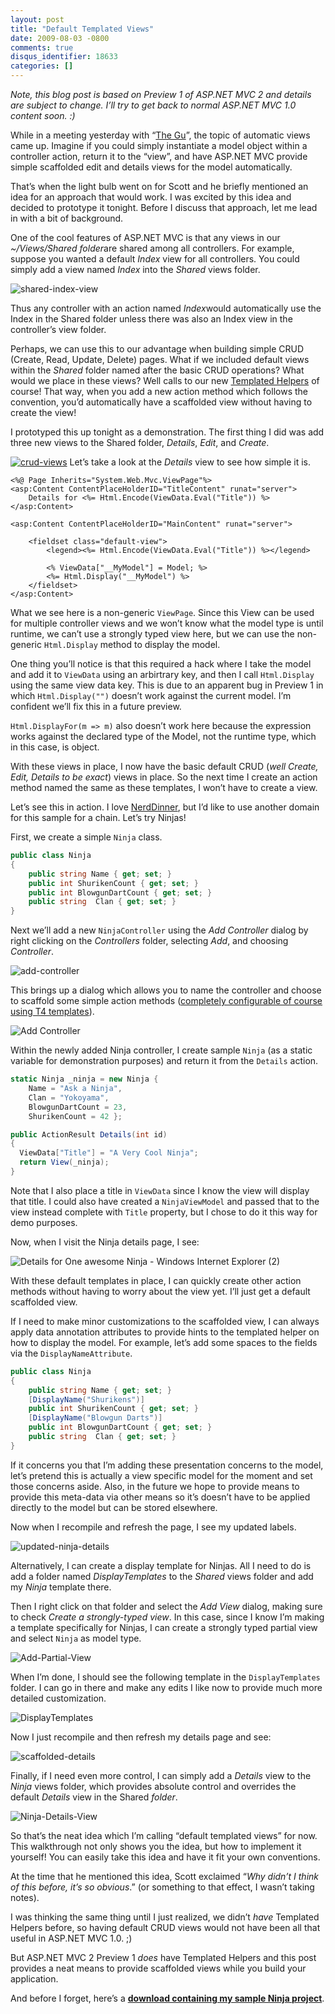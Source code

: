```yaml
---
layout: post
title: "Default Templated Views"
date: 2009-08-03 -0800
comments: true
disqus_identifier: 18633
categories: []
---
```

*Note, this blog post is based on Preview 1 of ASP.NET MVC 2 and details
are subject to change. I’ll try to get back to normal ASP.NET MVC 1.0
content soon. :)*

While in a meeting yesterday with “[The
Gu](http://weblogs.asp.net/scottgu/ "Scott Guthrie's Blog")”, the topic
of automatic views came up. Imagine if you could simply instantiate a
model object within a controller action, return it to the “view”, and
have ASP.NET MVC provide simple scaffolded edit and details views for
the model automatically.

That’s when the light bulb went on for Scott and he briefly mentioned an
idea for an approach that would work. I was excited by this idea and
decided to prototype it tonight. Before I discuss that approach, let me
lead in with a bit of background.

One of the cool features of ASP.NET MVC is that any views in our
*\~/Views/Shared folder*are shared among all controllers. For example,
suppose you wanted a default *Index* view for all controllers. You could
simply add a view named *Index* into the *Shared* views folder.

![shared-index-view](http://haacked.com/images/haacked_com/WindowsLiveWriter/DefaultViewsforASP.NETMVC2_13B12/shared-index-view_3.png "shared-index-view")

Thus any controller with an action named *Index*would automatically use
the Index in the Shared folder unless there was also an Index view in
the controller’s view folder.

Perhaps, we can use this to our advantage when building simple CRUD
(Create, Read, Update, Delete) pages. What if we included default views
within the *Shared* folder named after the basic CRUD operations? What
would we place in these views? Well calls to our new [Templated
Helpers](http://msdn.microsoft.com/en-us/library/ee308450(VS.100).aspx "Templated Helpers on MSDN")
of course! That way, when you add a new action method which follows the
convention, you’d automatically have a scaffolded view without having to
create the view!

I prototyped this up tonight as a demonstration. The first thing I did
was add three new views to the Shared folder, *Details*, *Edit*, and
*Create*.

[![crud-views](http://haacked.com/images/haacked_com/WindowsLiveWriter/DefaultViewsforASP.NETMVC2_13B12/crud-views_thumb.png "crud-views")](http://haacked.com/images/haacked_com/WindowsLiveWriter/DefaultViewsforASP.NETMVC2_13B12/crud-views_2.png)
Let’s take a look at the *Details* view to see how simple it is.

```aspx-cs
<%@ Page Inherits="System.Web.Mvc.ViewPage"%>
<asp:Content ContentPlaceHolderID="TitleContent" runat="server">
    Details for <%= Html.Encode(ViewData.Eval("Title")) %>
</asp:Content>

<asp:Content ContentPlaceHolderID="MainContent" runat="server">

    <fieldset class="default-view">
        <legend><%= Html.Encode(ViewData.Eval("Title")) %></legend>
    
        <% ViewData["__MyModel"] = Model; %>
        <%= Html.Display("__MyModel") %>
    </fieldset>
</asp:Content>
```

What we see here is a non-generic `ViewPage`. Since this View can be
used for multiple controller views and we won’t know what the model type
is until runtime, we can’t use a strongly typed view here, but we can
use the non-generic `Html.Display` method to display the model.

One thing you’ll notice is that this required a hack where I take the
model and add it to `ViewData` using an arbirtrary key, and then I call
`Html.Display` using the same view data key. This is due to an apparent
bug in Preview 1 in which `Html.Display("")` doesn’t work against the
current model. I’m confident we’ll fix this in a future preview.

`Html.DisplayFor(m => m)` also doesn’t work here because the expression
works against the declared type of the Model, not the runtime type,
which in this case, is object.

With these views in place, I now have the basic default CRUD (*well
Create, Edit, Details to be exact*) views in place. So the next time I
create an action method named the same as these templates, I won’t have
to create a view.

Let’s see this in action. I love
[NerdDinner](http://nerddinner.codeplex.com/ "NerdDinner on CodePlex"),
but I’d like to use another domain for this sample for a chain. Let’s
try Ninjas!

First, we create a simple `Ninja` class.

```csharp
public class Ninja
{
    public string Name { get; set; }
    public int ShurikenCount { get; set; }
    public int BlowgunDartCount { get; set; }
    public string  Clan { get; set; }
}
```

Next we’ll add a new `NinjaController` using the *Add Controller* dialog
by right clicking on the *Controllers* folder, selecting *Add*, and
choosing *Controller*.

![add-controller](http://haacked.com/images/haacked_com/WindowsLiveWriter/DefaultViewsforASP.NETMVC2_13B12/add-controller_5.png "add-controller")

This brings up a dialog which allows you to name the controller and
choose to scaffold some simple action methods ([completely configurable
of course using T4
templates](http://haacked.com/archive/2009/01/31/t4-templates-in-asp.net-mvc.aspx "T4 Templates in ASP.NET MVC")).

![Add
Controller](http://haacked.com/images/haacked_com/WindowsLiveWriter/DefaultViewsforASP.NETMVC2_13B12/Add%20Controller_3.png "Add Controller")

Within the newly added Ninja controller, I create sample `Ninja` (as a
static variable for demonstration purposes) and return it from the
`Details` action.

```csharp
static Ninja _ninja = new Ninja { 
    Name = "Ask a Ninja", 
    Clan = "Yokoyama", 
    BlowgunDartCount = 23, 
    ShurikenCount = 42 };

public ActionResult Details(int id)
{
  ViewData["Title"] = "A Very Cool Ninja";
  return View(_ninja);
}
```

Note that I also place a title in `ViewData` since I know the view will
display that title. I could also have created a `NinjaViewModel` and
passed that to the view instead complete with `Title` property, but I
chose to do it this way for demo purposes.

Now, when I visit the Ninja details page, I see:

![Details for One awesome Ninja - Windows Internet Explorer
(2)](http://haacked.com/images/haacked_com/WindowsLiveWriter/DefaultViewsforASP.NETMVC2_13B12/Details%20for%20One%20awesome%20Ninja%20-%20Windows%20Internet%20Explorer%20(2)_3.png "Details for One awesome Ninja - Windows Internet Explorer (2)")

With these default templates in place, I can quickly create other action
methods without having to worry about the view yet. I’ll just get a
default scaffolded view.

If I need to make minor customizations to the scaffolded view, I can
always apply data annotation attributes to provide hints to the
templated helper on how to display the model. For example, let’s add
some spaces to the fields via the `DisplayNameAttribute`.

```csharp
public class Ninja
{
    public string Name { get; set; }
    [DisplayName("Shurikens")]
    public int ShurikenCount { get; set; }
    [DisplayName("Blowgun Darts")]
    public int BlowgunDartCount { get; set; }
    public string  Clan { get; set; }
}
```

If it concerns you that I’m adding these presentation concerns to the
model, let’s pretend this is actually a view specific model for the
moment and set those concerns aside. Also, in the future we hope to
provide means to provide this meta-data via other means so it’s doesn’t
have to be applied directly to the model but can be stored elsewhere.

Now when I recompile and refresh the page, I see my updated labels.

![updated-ninja-details](http://haacked.com/images/haacked_com/WindowsLiveWriter/DefaultViewsforASP.NETMVC2_13B12/updated-ninja-details_6.png "updated-ninja-details")

Alternatively, I can create a display template for Ninjas. All I need to
do is add a folder named *DisplayTemplates* to the *Shared* views folder
and add my *Ninja* template there.

Then I right click on that folder and select the *Add View* dialog,
making sure to check *Create a strongly-typed view*. In this case, since
I know I’m making a template specifically for Ninjas, I can create a
strongly typed partial view and select `Ninja` as model type.

![Add-Partial-View](http://haacked.com/images/haacked_com/WindowsLiveWriter/DefaultViewsforASP.NETMVC2_13B12/Add-Partial-View_3.png "Add-Partial-View")

When I’m done, I should see the following template in the
`DisplayTemplates` folder. I can go in there and make any edits I like
now to provide much more detailed customization.

![DisplayTemplates](http://haacked.com/images/haacked_com/WindowsLiveWriter/DefaultViewsforASP.NETMVC2_13B12/DisplayTemplates_3.png "DisplayTemplates")

Now I just recompile and then refresh my details page and see:

![scaffolded-details](http://haacked.com/images/haacked_com/WindowsLiveWriter/DefaultViewsforASP.NETMVC2_13B12/scaffolded-details_6.png "scaffolded-details")

Finally, if I need even more control, I can simply add a *Details* view
to the *Ninja* views folder, which provides absolute control and
overrides the default *Details* view in the Shared *folder*.

![Ninja-Details-View](http://haacked.com/images/haacked_com/WindowsLiveWriter/DefaultViewsforASP.NETMVC2_13B12/Ninja-Details-View_3.png "Ninja-Details-View")

So that’s the neat idea which I’m calling “default templated views” for
now. This walkthrough not only shows you the idea, but how to implement
it yourself! You can easily take this idea and have it fit your own
conventions.

At the time that he mentioned this idea, Scott exclaimed “*Why didn’t I
think of this before, it’s so obvious*.” (or something to that effect, I
wasn’t taking notes).

I was thinking the same thing until I just realized, we didn’t *have*
Templated Helpers before, so having default CRUD views would not have
been all that useful in ASP.NET MVC 1.0. ;)

But ASP.NET MVC 2 Preview 1 *does* have Templated Helpers and this post
provides a neat means to provide scaffolded views while you build your
application.

And before I forget, here’s a [**download containing my sample Ninja
project**](http://haacked.com/code/DefaultViewsDemo.zip "Default Views Demo").

